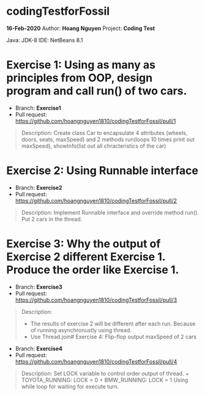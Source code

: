 # codingTestforFossil

**16-Feb-2020**
Author: **Hoang Nguyen**
Project: **Coding Test**

Java: JDK-8
IDE: NetBeans 8.1

# Exercise 1: Using as many as principles from OOP, design program and call run() of two cars.

- Branch: **Exercise1**
- Pull request: https://github.com/hoangnguyen1810/codingTestforFossil/pull/1
> Description: 
> Create class Car to encapsulate 4 attributes (wheels, doors, seats, maxSpeed) and 2 methods run(loops 10 times print out maxSpeed), showInfo(list out all chracteristics of the car)

# Exercise 2: Using Runnable interface

- Branch: **Exercise2**
- Pull request: https://github.com/hoangnguyen1810/codingTestforFossil/pull/2
> Description: 
> Implement Runnable interface and override method run(). Put 2 cars in the thread.

# Exercise 3: Why the output of Exercise 2 different Exercise 1. Produce the order like Exercise 1.

- Branch: **Exercise3**
- Pull request: https://github.com/hoangnguyen1810/codingTestforFossil/pull/3
> Description: 
> + The results of exercise 2 will be different after each run. Because of running asynchronustly using thread. 
> + Use Thread.join# Exercise 4: Flip-flop output maxSpeed of 2 cars

- Branch: **Exercise4**
- Pull request: https://github.com/hoangnguyen1810/codingTestforFossil/pull/4
> Description: 
> Set LOCK variable to control order output of thread.
    + TOYOTA_RUNNING: LOCK = 0
    + BMW_RUNNING: LOCK = 1
    Using while loop for waiting for execute turn.